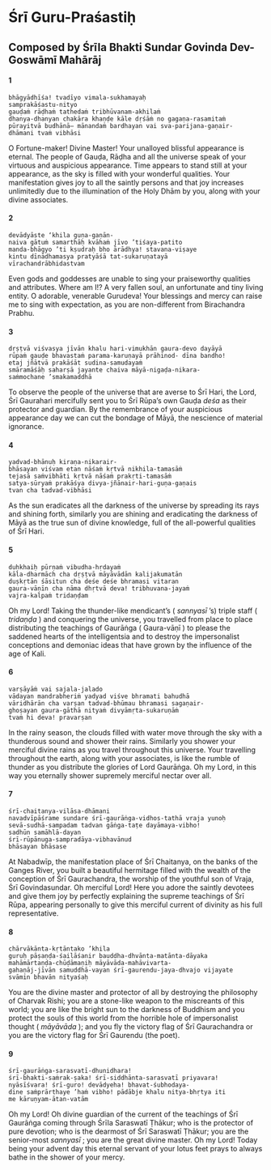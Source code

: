 # Śrī Guru-Praśastiḥ

## Composed by Śrīla Bhakti Sundar Govinda Dev-Goswāmī Mahārāj

#### 1

    bhāgyādhīśa! tvadīyo vimala-sukhamayaḥ
    samprakāśastu-nityo
    gauḍaṁ rāḍhaṁ tathedaṁ tribhūvanam-akhilaṁ
    dhanya-dhanyan chakāra khaṇḍe kāle dṛśāṁ no gagaṇa-rasamitaṁ
    pūrayitvā budhānā– mānandaṁ bardhayan vai sva-parijana-gaṇair-
    dhāmani tvaṁ vibhāsi

O Fortune-maker! Divine Master! Your unalloyed blissful appearance is eternal. The people of Gauḍa, Rāḍha and all the universe speak of your virtuous and auspicious appearance. Time appears to stand still at your appearance, as the sky is filled with your wonderful qualities. Your manifestation gives joy to all the saintly persons and that joy increases unlimitedly due to the illumination of the Holy Dhām by you, along with your divine associates.

#### 2

    devādyāste ‘khila guṇa-gaṇān-
    naiva gātuṁ samarthāḥ kvāhaṁ jīvo ’tiśaya-patito
    manda-bhāgyo ’ti kṣudraḥ bho ārādhya! stavana-viṣaye
    kintu dīnādhamasya pratyāśā tat-sukaruṇatayā
    vīrachandrābhidastvam

Even gods and goddesses are unable to sing your praiseworthy qualities and attributes. Where am I!? A very fallen soul, an unfortunate and tiny living entity. O adorable, venerable Gurudeva! Your blessings and mercy can raise me to sing with expectation, as you are non-different from Birachandra Prabhu.

#### 3

    dṛṣṭvā viśvasya jīvān khalu hari-vimukhān gaura-devo dayāyā
    rūpaṁ gauḍe bhavastaṁ parama-karuṇayā prāhinod- dīna bandho!
    etaj jñātvā prakāśāt sudina-samudayaṁ
    smāramāśāḥ saharṣā jayante chaiva māyā-nigaḍa-nikara-
    saṁmochane ’smakamaddhā

To observe the people of the universe that are averse to Śrī Hari, the Lord, Śrī Gaurahari mercifully sent you to Śrī Rūpa’s own Gauḍa *deśa* as their protector and guardian. By the remembrance of your auspicious appearance day we can cut the bondage of Māyā, the nescience of material ignorance.

#### 4

    yadvad-bhānuḥ kiraṇa-nikarair-
    bhāsayan viśvam etan nāśaṁ kṛtvā nikhila-tamasāṁ
    tejasā saṁvibhāti kṛtvā nāśaṁ prakṛti-tamasāṁ
    satya-sūryaṁ prakāśya divya-jñānair-hari-guṇa-gaṇais
    tvan cha tadvad-vibhāsi

As the sun eradicates all the darkness of the universe by spreading its rays and shining forth, similarly you are shining and eradicating the darkness of Māyā as the true sun of divine knowledge, full of the all-powerful qualities of Śrī Hari.

#### 5

    duḥkhaiḥ pūrṇaṁ vibudha-hṛdayaṁ
    kāla-dharmāch cha dṛṣṭvā māyāvādān kalijakumatān
    duṣkṛtān śāsitun cha deśe deśe bhramasi vitaran
    gaura-vāṇīn cha nāma dhṛtvā deva! tribhuvana-jayaṁ
    vajra-kalpaṁ tridaṇḍam

Oh my Lord! Taking the thunder-like mendicant’s ( *sannyasī* ’s) triple staff ( *tridaṇḍa* ) and conquering the universe, you travelled from place to place distributing the teachings of Gaurāṅga ( Gaura-vāṇī ) to please the saddened hearts of the intelligentsia and to destroy the impersonalist conceptions and demoniac ideas that have grown by the influence of the age of Kali.

#### 6

    varṣāyāṁ vai sajala-jalado
    vādayan mandrabheriṁ yadyad viśve bhramati bahudhā
    vāridhārān cha varṣan tadvad-bhūmau bhramasi sagaṇair-
    ghoṣayan gaura-gāthā nityaṁ divyāmṛta-sukaruṇāṁ
    tvaṁ hi deva! pravarṣan

In the rainy season, the clouds filled with water move through the sky with a thunderous sound and shower their rains. Similarly you shower your merciful divine rains as you travel throughout this universe. Your travelling throughout the earth, along with your associates, is like the rumble of thunder as you distribute the glories of Lord Gaurāṅga. Oh my Lord, in this way you eternally shower supremely merciful nectar over all.

#### 7

    śrī-chaitanya-vilāsa-dhāmani
    navadvīpāśrame sundare śrī-gaurāṅga-vidhos-tathā vraja yunoḥ
    sevā-sudhā-sampadam tadvan gāṅga-taṭe dayāmaya-vibho!
    sadhūn samāhlā-dayan
    śrī-rūpānuga-sampradāya-vibhavānud
    bhāsayan bhāsase

At Nabadwīp, the manifestation place of Śrī Chaitanya, on the banks of the Ganges River, you built a beautiful hermitage filled with the wealth of the conception of Śrī Gaurachandra, the worship of the youthful son of Vraja, Śrī Govindasundar. Oh merciful Lord! Here you adore the saintly devotees and give them joy by perfectly
explaining the supreme teachings of Śrī Rūpa, appearing personally to give this merciful current of divinity as his full representative.

#### 8

    chārvākānta-kṛtāntako ’khila
    guruḥ pāṣaṇḍa-śailāśanir bauddha-dhvānta-matānta-dāyaka
    mahāmārtaṇḍa-chūḍāmaṇiḥ māyāvāda-mahāvivarta-
    gahaṇāj-jīvān samuddhā-vayan śrī-gaurendu-jaya-dhvajo vijayate
    svāmin bhavān nityaśaḥ

You are the divine master and protector of all by destroying the philosophy of Charvak Rishi; you are a stone-like weapon to the miscreants of this world; you are like the bright sun to the darkness of Buddhism and you protect the souls of this world from the horrible hole of impersonalist thought ( *māyāvāda* ); and you fly the victory flag of Śrī Gaurachandra or you are the victory flag for Śrī Gaurendu (the poet).

#### 9

    śrī-gaurāṅga-sarasvatī-dhunidhara!
    śrī-bhakti-saṁrak-ṣaka! śrī-siddhānta-sarasvatī priyavara!
    nyāsīśvara! śrī-guro! devādyeha! bhavat-śubhodaya-
    dine saṁprārthaye ’haṁ vibho! pādābje khalu nitya-bhṛtya iti
    me kāruṇyam-ātan-vatām

Oh my Lord! Oh divine guardian of the current of the teachings of Śrī Gaurāṅga coming through Śrīla Saraswatī Ṭhākur; who is the protector of pure devotion; who is the dearmost of Śrī Saraswatī Ṭhākur; you are the senior-most *sannyasī* ; you are the great divine master. Oh my Lord! Today being your advent day this eternal servant of your lotus feet prays to always bathe in the shower of your mercy.

